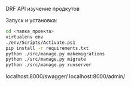 DRF API изучение продкутов

Запуск и установка:

```sh
cd <папка_проекта>
virtualenv env
./env/Scripts/Activate.ps1
pip install -r requirements.txt
python ./src/manage.py makemigrations
python ./src/manage.py migrate
python ./src/manage.py runserver
```


localhost:8000/swagger/
localhost:8000/admin/